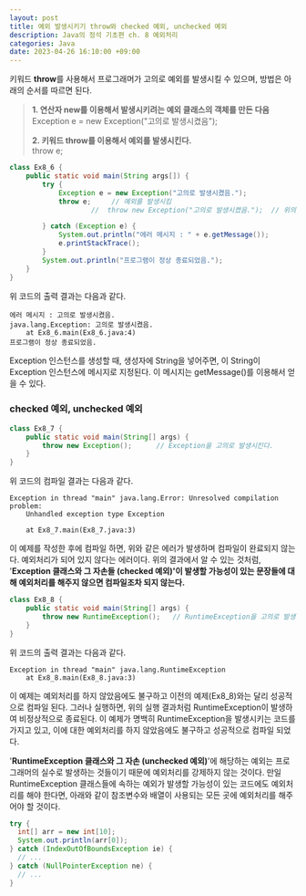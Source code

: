```yaml
---
layout: post
title: 예외 발생시키기 throw와 checked 예외, unchecked 예외
description: Java의 정석 기초편 ch. 8 예외처리
categories: Java
date: 2023-04-26 16:10:00 +09:00
---
```

키워드 **throw**를 사용해서 프로그래머가 고의로 예외를 발생시킬 수 있으며, 방법은 아래의 순서를 따르면 된다.

> **1. 연산자 new를 이용해서 발생시키려는 예외 클래스의 객체를 만든 다음**\
>   Exception e = new Exception("고의로 발생시켰음");
>
> **2. 키워드 throw를 이용해서 예외를 발생시킨다.**\
>   throw e;

```java
class Ex8_6 {
	public static void main(String args[]) {
		try {
			Exception e = new Exception("고의로 발생시켰음.");
			throw e;	 // 예외를 발생시킴 
                    //  throw new Exception("고의로 발생시켰음.");	// 위의 두 줄을 이렇게 한 줄로 줄여쓸 수 있다.

		} catch (Exception e) {
			System.out.println("에러 메시지 : " + e.getMessage());
			e.printStackTrace();
		}
		System.out.println("프로그램이 정상 종료되었음.");
	}
}
```

위 코드의 출력 결과는 다음과 같다.

```
에러 메시지 : 고의로 발생시켰음.
java.lang.Exception: 고의로 발생시켰음.
	at Ex8_6.main(Ex8_6.java:4)
프로그램이 정상 종료되었음.
```

Exception 인스턴스를 생성할 때, 생성자에 String을 넣어주면, 이 String이 Exception 인스턴스에 메시지로 지정된다. 이 메시지는 getMessage()를 이용해서 얻을 수 있다.


### checked 예외, unchecked 예외

```java
class Ex8_7 {
	public static void main(String[] args) {
		throw new Exception();		// Exception을 고의로 발생시킨다. 
	}
}
```

위 코드의 컴파일 결과는 다음과 같다.

```
Exception in thread "main" java.lang.Error: Unresolved compilation problem: 
	Unhandled exception type Exception

	at Ex8_7.main(Ex8_7.java:3)
```

이 예제를 작성한 후에 컴파일 하면, 위와 같은 에러가 발생하며 컴파일이 완료되지 않는다. 예외처리가 되어 있지 않다는 에러이다. 위의 결과에서 알 수 있는 것처럼, '**Exception 클래스와 그 자손들 (checked 예외)'이 발생할 가능성이 있는 문장들에 대해 예외처리를 해주지 않으면 컴파일조차 되지 않는다.** 

```java
class Ex8_8 {
	public static void main(String[] args) {
		throw new RuntimeException();	// RuntimeException을 고의로 발생시킨다. 
	}
}
```

위 코드의 출력 결과는 다음과 같다.

```
Exception in thread "main" java.lang.RuntimeException
	at Ex8_8.main(Ex8_8.java:3)
```

이 예제는 예외처리를 하지 않았음에도 불구하고 이전의 예제(Ex8_8)와는 달리 성공적으로 컴파일 된다. 그러나 실행하면, 위의 실행 결과처럼 RuntimeException이 발생하여 비정상적으로 종료된다. 이 예제가 명백히 RuntimeException을 발생시키는 코드를 가지고 있고, 이에 대한 예외처리를 하지 않았음에도 불구하고 성공적으로 컴파일 되었다. 

'**RuntimeException 클래스와 그 자손 (unchecked 예외)**'에 해당하는 예외는 프로그래머의 실수로 발생하는 것들이기 때문에 예외처리를 강제하지 않는 것이다. 만일 RuntimeException 클래스들에 속하는 예외가 발생할 가능성이 있는 코드에도 예외처리를 해야 한다면, 아래와 같이 참조변수와 배열이 사용되는 모든 곳에 예외처리를 해주어야 할 것이다. 

```java
try {
  int[] arr = new int[10];
  System.out.println(arr[0]);
} catch (IndexOutOfBoundsException ie) {
  // ...
} catch (NullPointerException ne) {
  // ...
}
```
